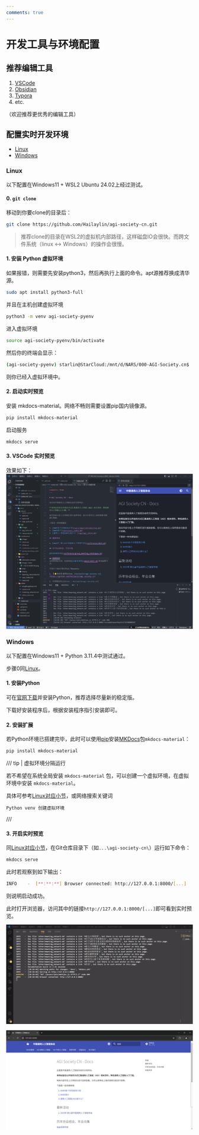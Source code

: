 ```yaml
---
comments: true
---
```


# 开发工具与环境配置

## 推荐编辑工具

1. [VSCode](https://code.visualstudio.com/)
2. [Obsidian](https://obsidian.md/)
3. [Typora](https://typora.io/)
4. etc.

（欢迎推荐更优秀的编辑工具）

## 配置实时开发环境

- [Linux](#linux)
- [Windows](#windows)

### Linux

以下配置在Windows11 + WSL2 Ubuntu 24.02上经过测试。

#### 0. `git clone`

移动到你要clone的目录后：

````bash
git clone https://github.com/Hailaylin/agi-society-cn.git
````

> 推荐clone的目录在WSL2的虚拟机内部路径，这样磁盘IO会很快。而跨文件系统（linux <->  Windows）的操作会很慢。

#### 1. 安装 Python 虚拟环境

如果报错，则需要先安装python3，然后再执行上面的命令。apt源推荐换成清华源。

````bash
sudo apt install python3-full
````

并且在主机创建虚拟环境

````bash
python3 -m venv agi-society-pyenv
````

进入虚拟环境

````bash
source agi-society-pyenv/bin/activate
````

然后你的终端会显示：

````bash
(agi-society-pyenv) starlin@StarCloud:/mnt/d/NARS/000-AGI-Society.cn$
````

则你已经入虚拟环境中。

#### 2. 启动实时预览

安装 mkdocs-material。网络不畅则需要设置pip国内镜像源。

````bash
pip install mkdocs-material
````

启动服务

````bash
mkdocs serve
````

#### 3. VSCode 实时预览

效果如下：
![效果图](./../image/contributing/tools/Snipaste_2024-07-26_18-03-28.png "VSCode WSL MKDocs效果图")

### Windows

以下配置在Windows11 + Python 3.11.4中测试通过。

步骤0同[Linux](#0-git-clone)。

#### 1. 安装Python

可在[官网下载](https://www.python.org/downloads/windows/)并安装Python，推荐选择尽量新的稳定版。

下载好安装程序后，根据安装程序指引安装即可。

#### 2. 安装扩展

若Python环境已搭建完毕，此时可以使用[pip](https://pypi.org/)安装[MKDocs](https://www.mkdocs.org/)包`mkdocs-material`：

````bash
pip install mkdocs-material
````

/// tip | 虚拟环境分隔运行

若不希望在系统全局安装 `mkdocs-material` 包，可以创建一个虚拟环境，在虚拟环境中安装 `mkdocs-material`。

具体可参考[Linux对应小节](#1-python)，或网络搜索关键词<!-- MKDocs的索引会自动去掉中文 -->

```plaintext
Python venv 创建虚拟环境
```

///

#### 3. 开启实时预览

同[Linux对应小节](#2)，在Git仓库目录下（如`...\agi-society-cn\`）运行如下命令：
<!-- MKDocs的索引会自动去掉中文 -->
```bash
mkdocs serve
```

此时若观察到如下输出：

```bash
INFO    -  [**:**:**] Browser connected: http://127.0.0.1:8000/[...]
```

则说明启动成功。

此时打开浏览器，访问其中的链接`http://127.0.0.1:8000/[...]`即可看到实时预览。

![VSCode](./../image/contributing/tools/vscode_windows_preview_2024-07-27_1.png)

![浏览器](./../image/contributing/tools/vscode_windows_preview_2024-07-27_2.png)
